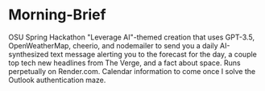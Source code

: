 # Morning-Brief 
OSU Spring Hackathon "Leverage AI"-themed creation that uses GPT-3.5, OpenWeatherMap, cheerio, and nodemailer to send you a daily AI-synthesized text message alerting you to the forecast for the day, a couple top tech new headlines from The Verge, and a fact about space. Runs perpetually on Render.com. Calendar information to come once I solve the Outlook authentication maze.
